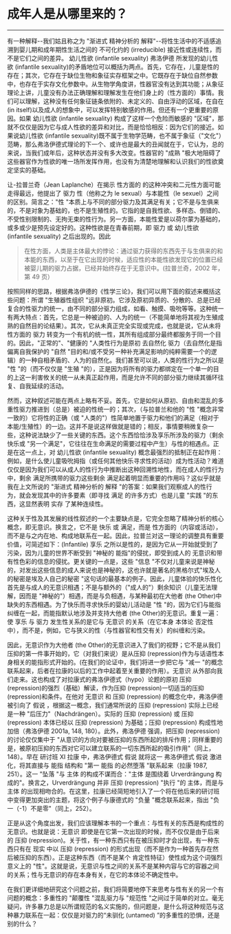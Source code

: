 # 成年人是从哪里来的？

------

有一种解释--我们姑且称之为 "渐进式 精神分析的 解释"--将性生活中的不适感追溯到婴儿期和成年期性生活之间的 不可化约的 (irreducible) 接近性或连续性，而不是它们之间的差异。
幼儿性欲 (infantile sexuality) 弗洛伊德 所发现的幼儿性欲 (infantile sexuality)的矛盾地位可以概括为两点。首先，它存在，儿童是性的存在；其次，它存在于缺位生物和象征实存框架之中。它既存在于缺位自然参数中，也存在于实存文化参数中。从生物学角度讲，性器官没有达到其功能；从象征理论上讲，儿童没有办法正确理解和理解发生在他们身上的（性方面的）事情。我们可以理解，这种没有任何象征链条依附的、未定义的、自由浮动的区域，在自在 (in itself)以及成人的想象中，可以发挥特别敏感的作用。但还有一个更重要的原因。如果 幼儿性欲 (infantile sexuality) 构成了这样一个危险而敏感的 "区域"，那就不仅仅是因为它与成人性欲的差异和对比，而是恰恰相反：因为它们的接近。如果说幼儿性欲 (infantile sexuality)既不属于生物学范畴，也不属于象征（"文化"）范畴，那么弗洛伊德式理论的下一个、或许也是最大的丑闻就在于，它认为，总的来说，当我们成年后，这种状态并没有多大改变。性器官的 "成熟 "极大地阻碍了这些器官作为性欲的唯一场所发挥作用，也没有为清楚地理解和认识我们的性欲奠定坚实的基础。

让-拉普兰奇（Jean Laplanche）在揭示 性方面的 的这种冲突和二元性方面可能走得最远，他提出了 驱力 性（他称之为 le sexual）与本能性（le sexuel）之间的区别。简言之："性 "本质上与不同的部分驱力及其满足有关；它不是与生俱来的，不是对象为基础的，也不是生殖性的。它指的是自我性欲、多样态、倒错的、不受性别限制的、无拘无束的性行为。另一方面，本能性爱是以荷尔蒙为基础的，或多或少是预先设定好的。这种性欲是在青春前期，即 驱力 或 幼儿性欲 (infantile sexuality) 之后出现的。因此
>在性方面，人类是主体最大的悖论：通过驱力获得的东西先于与生俱来的和本能的东西，以至于在它出现的时候，适应性的本能性欲发现它的位置已经被婴儿期的驱力占据，已经并始终存在于无意识中。(拉普兰奇，2002 年，第 49 页）

按照同样的思路，根据弗洛伊德的《性学三论》，我们可以用下面的叙述来概括这些问题：所谓 "生殖器性组织 "远非原初。它涉及原初异质的、分散的、总是已经复合的性驱力的统一，由不同的部分驱力组成，如看、触摸、吸吮等等。这种统一有两大特点：首先，它总是一种被迫的、人为的统一（不能简单地将其视为生殖成熟的自然目的论结果）。其次，它从未真正完全实现或完成，也就是说，它从未将 性方面的 驱力 转变为一个有机的统一性，其所有组成部分最终都服务于同一个目的。因此，"正常的"、"健康的 "人类性行为是原初 去自然化 驱力（去自然化是指偏离自我保护的 "自然 "目的和/或不受另一种补充满足影响的纯粹需要一个的逻辑）的一种自相矛盾的、人为的自然化。我们甚至可以说，人类的性行为之所以是 "性 "的（而不仅仅是 "生殖 "的），正是因为将所有的驱力都绑定在一个单一的目的上这一利害攸关的统一从未真正起作用，而是允许不同的部分驱力继续其循环往复、自我延续的活动。

然而，这种叙述可能在两点上略有不妥。首先，它是如何从原初、自由和混乱的多重性驱力推进到（总是）被迫的性统一的；其次，（与拉普兰和他的 "性 "概念非常一致的）它将性的正确（或 "人类的"）性简单地置于驱力和他们的满足（相对于本能/生殖性）的一边。这并不是说这样做就是错的；相反，事情要稍微复杂一些，这种说法缺少了一些关键的东西。这个东西恰恰涉及享乐所涉及的驱力（剩余 快乐或 "另一个满足"，它往往在生命满足的需要过程中产生）与性的相遇点。正是在这一点上，对 幼儿性欲 (infantile sexuality) 概念最强烈的抵制正在起作用：例如，是什么使儿童吸吮拇指（或任何其他快乐寻求性的活动）成为性活动？难道仅仅是因为我们可以从成人的性行为中推断出这种回溯性地性，而在成人的性行为中，剩余 满足所携带的驱力这些剩余 满足起着明显而重要的作用吗？这似乎就是我在上文所说的 "渐进式 精神分析的 解释 "的答案：如果我们观察成人的性行为，就会发现其中的许多要素（即寻找 满足 的许多方式）也是儿童 "实践 "的东西，这显然表明 实存 了某种连续性。

这种关于性及其发展的线性叙述的一个主要缺点是，它完全忽略了精神分析的核心概念，即无意识。换言之，它不是 快乐 或 满足，而是 性方面的（内容或活动），而不是与之内在地、构成地联系在一起。因此，拉普兰对这一理论的调整具有重要价值，可简述如下：(Infantile) 享乐 之所以是性的，是因为它从一开始就受到了污染，因为儿童的世界不断受到 "神秘的 能指"的侵扰，即受到成人的 无意识和带有性色彩的信息的侵扰。更关键的一点是，这些 "信息 "不仅对儿童来说是神秘的，对发出这些信息的成人来说也是神秘的，这也许就是著名的黑格尔式"埃及人的秘密是埃及人自己的秘密 "这句话的最基本的例子。因此，儿童体验的快乐性化首先是与成人的无意识相遇；不是与额外的（"成人的"）剩余知识（儿童无法理解，因而是 "神秘的"）相遇，而是与负相遇，与某种最初在大他者 (the Other)中缺失的东西相遇。为了快乐而寻求快乐的婴幼儿活动是 "性 "的，因为它们与能指纠缠在一起，而能指默认地涉及并支持大他者 (the Other)的无意识。重复一遍：使 享乐 与 驱力 发生性关系的是它与 无意识 的关系（在它本身 本体论 否定性 中），而不是，例如，它与狭义的性（与性器官和性交有关）的纠缠和污染。

因此，无意识作为大他者 (the Other)的无意识进入了我们的视野；它不是从我们压抑的第一件事开始的，它（对我们来说）是从压抑 (repression)作为与话语性本身相关的能指形式开始的。(在我们的论证中，我们将进一步把它与 "减一 "的概念联系起来，后者在拉康的以后的工作中起着至关重要的作用）。无意识 从外部向我们走来。这也构成了对拉康式的弗洛伊德式（hypo）论题的原初 压抑 (repression)的强烈（基础）解读，作为压抑 (repression)一切适当的压抑 (repression)和条件。在他对 无意识 和 压抑 (repression) 的概念化中，弗洛伊德 被引向了 假说 ，根据这一概念，我们通常所说的 压抑 (repression) 实际上已经是一种 "后压力"（Nachdrängen）。实际的 压抑 (repression) 或 压抑 (repression) 本体已经以 压抑 (repression) 为基础；压抑 (repression) 构成性地加倍（弗洛伊德 2001a, 148, 180）。此外，弗洛伊德 强调，把压抑 (repression) 的讨论仅仅集中于 "从意识的方向对要被压抑的东西所起的排斥作用；同样重要的是，被原初压抑的东西对它可以建立联系的一切东西所起的吸引作用"（同上，148）。早在 研讨班 XI 拉康 中，弗洛伊德式 假说 就将这一 弗洛伊德式 假说 激进化，将其直接与 能指 结构和 "第一 能指 的必然堕落 "联系起来（拉康 1987, 251）。这一 "坠落 "与 主体 的构成不谋而合："主体 是围绕着 Urverdrängung 构成的"。换言之，Urverdrängung 并非 压抑 (repression) "执行 "的 主体，而是与 主体 的出现相吻合的。在这里，拉康已经简短地引入了一个将在他后来的研讨班中变得更加突出的主题，将这个例子与康德式的 "负量 "概念联系起来，指出 "负一（-1）不是零"（同上，252）。

正是从这个角度出发，我们应该理解本书的一个重点：与性有关的东西是构成性的无意识。也就是说：无意识 即使是在它第一次出现的时候，而不仅仅是由于后来的 压抑 (repression)。关于性，有一种东西只有在被压抑时才会出现，有一种东西只有在 现实 中以 压抑 (repression) 的形式出现（而不是作为一种首先存在然后被压抑的东西）。正是这种东西（而不是某个 肯定性特征）使性成为这个词强烈意义上的 "性"。这就是说，无意识与性之间的关系不是某种内容与它的容器之间的关系；性与无意识的存在本身有关，在它的本体论不确定性中。

在我们更详细地研究这个问题之前，我们将简要地停下来思考与性有关的另一个有问题的概念：多重性的 "颠覆性 "混乱驱力与 "规范性 "之间过于简单的对立。毫无疑问，许多暴力总是以所谓规范的名义实施的，但问题是，是什么将这种规范与这种暴力联系在一起：仅仅是对驱力的“未驯化 (untamed) ”的多重性的恐惧，还是别的什么？
